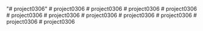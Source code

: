 "# project0306" 
#   p r o j e c t 0 3 0 6  
 #   p r o j e c t 0 3 0 6  
 #   p r o j e c t 0 3 0 6  
 #   p r o j e c t 0 3 0 6  
 #   p r o j e c t 0 3 0 6  
 #   p r o j e c t 0 3 0 6  
 #   p r o j e c t 0 3 0 6  
 #   p r o j e c t 0 3 0 6  
 #   p r o j e c t 0 3 0 6  
 #   p r o j e c t 0 3 0 6  
 #   p r o j e c t 0 3 0 6  
 